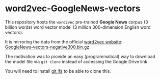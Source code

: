# word2vec-GoogleNews-vectors

This repository hosts the `word2vec` pre-trained **Google News** corpus (3 billion words) word vector model (3 million 300-dimension English word vectors). 

It is mirroring the data from the official [word2vec website](https://code.google.com/archive/p/word2vec/):  
[GoogleNews-vectors-negative300.bin.gz](https://drive.google.com/file/d/0B7XkCwpI5KDYNlNUTTlSS21pQmM/edit?usp=sharing)

The motivation was to provide an easy (programmatical) way to download the model file via `git clone` instead of accessing the Google Drive link.

You will need to install [git lfs](https://git-lfs.github.com/) to be able to clone this.

